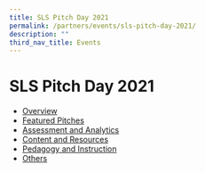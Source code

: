 ```yaml
---
title: SLS Pitch Day 2021
permalink: /partners/events/sls-pitch-day-2021/
description: ""
third_nav_title: Events
---
```

<h1>SLS Pitch Day 2021</h1>
<ul>
  <li><a target="_blank" href="/partners/events/overview-2021/">Overview</a></li>
  <li><a target="_blank" href="/partners/events/featured-pitches-2021/">Featured Pitches</a></li>
  <li><a target="_blank" href="/partners/events/assessment-and-analytics-2021/">Assessment and Analytics</a></li>
  <li><a target="_blank" href="/partners/events/content-and-resources-2021/">Content and Resources</a></li>
  <li><a target="_blank" href="/partners/events/pedagogy-and-instruction-2021/">Pedagogy and Instruction</a></li>
  <li><a target="_blank" href="/partners/events/others-2021/">Others</a></li>
</ul>